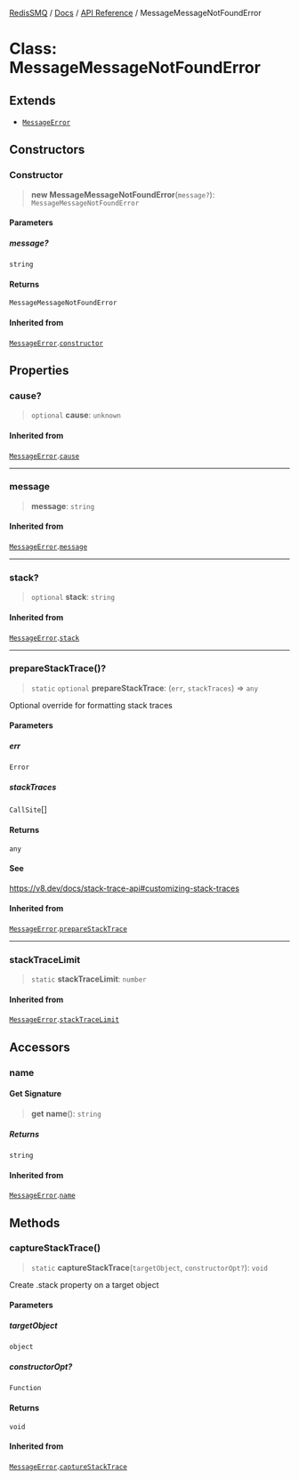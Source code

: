 [RedisSMQ](../../../README.md) / [Docs](../../README.md) / [API Reference](../README.md) / MessageMessageNotFoundError

# Class: MessageMessageNotFoundError

## Extends

- [`MessageError`](MessageError.md)

## Constructors

### Constructor

> **new MessageMessageNotFoundError**(`message?`): `MessageMessageNotFoundError`

#### Parameters

##### message?

`string`

#### Returns

`MessageMessageNotFoundError`

#### Inherited from

[`MessageError`](MessageError.md).[`constructor`](MessageError.md#constructor)

## Properties

### cause?

> `optional` **cause**: `unknown`

#### Inherited from

[`MessageError`](MessageError.md).[`cause`](MessageError.md#cause)

***

### message

> **message**: `string`

#### Inherited from

[`MessageError`](MessageError.md).[`message`](MessageError.md#message)

***

### stack?

> `optional` **stack**: `string`

#### Inherited from

[`MessageError`](MessageError.md).[`stack`](MessageError.md#stack)

***

### prepareStackTrace()?

> `static` `optional` **prepareStackTrace**: (`err`, `stackTraces`) => `any`

Optional override for formatting stack traces

#### Parameters

##### err

`Error`

##### stackTraces

`CallSite`[]

#### Returns

`any`

#### See

https://v8.dev/docs/stack-trace-api#customizing-stack-traces

#### Inherited from

[`MessageError`](MessageError.md).[`prepareStackTrace`](MessageError.md#preparestacktrace)

***

### stackTraceLimit

> `static` **stackTraceLimit**: `number`

#### Inherited from

[`MessageError`](MessageError.md).[`stackTraceLimit`](MessageError.md#stacktracelimit)

## Accessors

### name

#### Get Signature

> **get** **name**(): `string`

##### Returns

`string`

#### Inherited from

[`MessageError`](MessageError.md).[`name`](MessageError.md#name)

## Methods

### captureStackTrace()

> `static` **captureStackTrace**(`targetObject`, `constructorOpt?`): `void`

Create .stack property on a target object

#### Parameters

##### targetObject

`object`

##### constructorOpt?

`Function`

#### Returns

`void`

#### Inherited from

[`MessageError`](MessageError.md).[`captureStackTrace`](MessageError.md#capturestacktrace)
